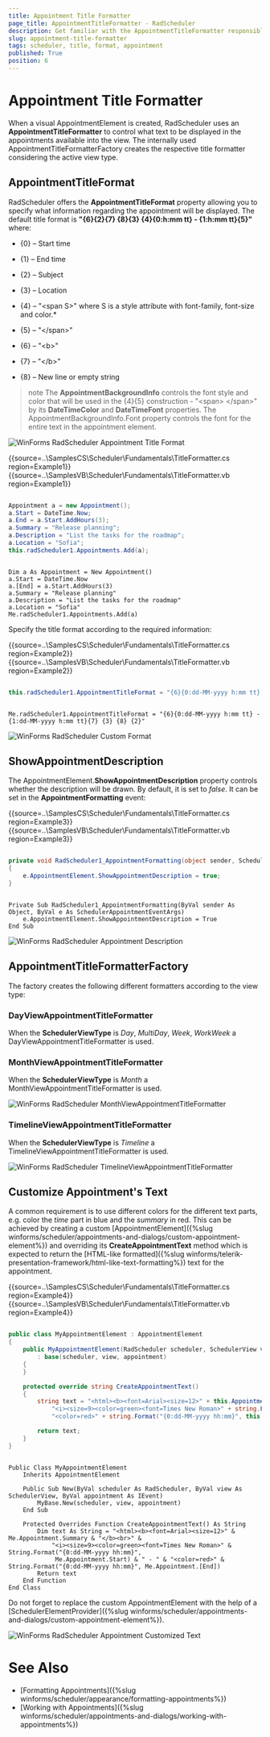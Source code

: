 ```yaml
---
title: Appointment Title Formatter
page_title: AppointmentTitleFormatter - RadScheduler
description: Get familiar with the AppointmentTitleFormatter responsible for the text displayed in the WinForm's Scheduler appointments.
slug: appointment-title-formatter
tags: scheduler, title, format, appointment
published: True
position: 6 
---
```


# Appointment Title Formatter

When a visual AppointmentElement is created, RadScheduler uses an **AppointmentTitleFormatter** to control what text to be displayed in the appointments available into the view. The internally used AppointmentTitleFormatterFactory creates the respective title formatter considering the active view type. 

## AppointmentTitleFormat

RadScheduler offers the **AppointmentTitleFormat** property allowing you to specify what information regarding the appointment will be displayed. The default title format is **"{6}{2}{7} {8}{3} {4}{0:h:mm tt} - {1:h:mm tt}{5}"** where:

* {0} – Start time

* {1} – End time

* {2} – Subject

* {3} – Location

* {4} – "&lt;span S&gt;" where S is a style attribute with font-family, font-size and color.* 

* {5} – "&lt;/span&gt;"

* {6} – "&lt;b&gt;"

* {7} – "&lt;/b&gt;"

* {8} – New line or empty string

>note The **AppointmentBackgroundInfo** controls the font style and color that will be used in the {4}{5} construction - "&lt;span&gt; &lt;/span&gt;" by its **DateTimeColor** and **DateTimeFont** properties.  The AppointmentBackgroundInfo.Font property controls the font for the entire text in the appointment element. 

![WinForms RadScheduler Appointment Title Format](images/appointment-title-formatter001.png)

{{source=..\SamplesCS\Scheduler\Fundamentals\TitleFormatter.cs region=Example1}}
{{source=..\SamplesVB\Scheduler\Fundamentals\TitleFormatter.vb region=Example1}} 

````C#

Appointment a = new Appointment();
a.Start = DateTime.Now;
a.End = a.Start.AddHours(3);
a.Summary = "Release planning";
a.Description = "List the tasks for the roadmap";
a.Location = "Sofia";
this.radScheduler1.Appointments.Add(a);

````
````VB.NET

Dim a As Appointment = New Appointment()
a.Start = DateTime.Now
a.[End] = a.Start.AddHours(3)
a.Summary = "Release planning"
a.Description = "List the tasks for the roadmap"
a.Location = "Sofia"
Me.radScheduler1.Appointments.Add(a)

````

Specify the title format according to the required information:

{{source=..\SamplesCS\Scheduler\Fundamentals\TitleFormatter.cs region=Example2}}
{{source=..\SamplesVB\Scheduler\Fundamentals\TitleFormatter.vb region=Example2}} 

````C#

this.radScheduler1.AppointmentTitleFormat = "{6}{0:dd-MM-yyyy h:mm tt} - {1:dd-MM-yyyy h:mm tt}{7} {3} {8} {2}";

````
````VB.NET

Me.radScheduler1.AppointmentTitleFormat = "{6}{0:dd-MM-yyyy h:mm tt} - {1:dd-MM-yyyy h:mm tt}{7} {3} {8} {2}"

````

![WinForms RadScheduler Custom Format](images/appointment-title-formatter003.png)

## ShowAppointmentDescription

The AppointmentElement.**ShowAppointmentDescription** property controls whether the description will be drawn. By default, it is set to *false*. It can be set in the **AppointmentFormatting** event:

{{source=..\SamplesCS\Scheduler\Fundamentals\TitleFormatter.cs region=Example3}}
{{source=..\SamplesVB\Scheduler\Fundamentals\TitleFormatter.vb region=Example3}} 

````C#

private void RadScheduler1_AppointmentFormatting(object sender, SchedulerAppointmentEventArgs e)
{
    e.AppointmentElement.ShowAppointmentDescription = true;
} 

````
````VB.NET

Private Sub RadScheduler1_AppointmentFormatting(ByVal sender As Object, ByVal e As SchedulerAppointmentEventArgs)
    e.AppointmentElement.ShowAppointmentDescription = True
End Sub

````

![WinForms RadScheduler Appointment Description](images/appointment-title-formatter002.png)

## AppointmentTitleFormatterFactory

The factory creates the following different formatters according to the view type:

### DayViewAppointmentTitleFormatter

When the **SchedulerViewType** is *Day*, *MultiDay*, *Week*, *WorkWeek* a DayViewAppointmentTitleFormatter is used. 

### MonthViewAppointmentTitleFormatter

When the **SchedulerViewType** is *Month* a MonthViewAppointmentTitleFormatter is used. 

![WinForms RadScheduler MonthViewAppointmentTitleFormatter](images/appointment-title-formatter004.png)

### TimelineViewAppointmentTitleFormatter

When the **SchedulerViewType** is *Timeline* a TimelineViewAppointmentTitleFormatter is used. 

![WinForms RadScheduler TimelineViewAppointmentTitleFormatter](images/appointment-title-formatter005.png)

## Customize Appointment's Text

A common requirement is to use different colors for the different text parts, e.g. color the *time* part in blue and the *summary* in red. This can be achieved by creating a custom [AppointmentElement]({%slug winforms/scheduler/appointments-and-dialogs/custom-appointment-element%}) and overriding its **CreateAppointmentText** method which is expected to return the [HTML-like formatted]({%slug winforms/telerik-presentation-framework/html-like-text-formatting%}) text for the appointment.

{{source=..\SamplesCS\Scheduler\Fundamentals\TitleFormatter.cs region=Example4}}
{{source=..\SamplesVB\Scheduler\Fundamentals\TitleFormatter.vb region=Example4}} 

````C#

public class MyAppointmentElement : AppointmentElement
{
    public MyAppointmentElement(RadScheduler scheduler, SchedulerView view, IEvent appointment) 
        : base(scheduler, view, appointment)
    {
    }

    protected override string CreateAppointmentText()
    {
        string text = "<html><b><font=Arial><size=12>" + this.Appointment.Summary + "</b><br>" +
            "<i><size=9><color=green><font=Times New Roman>" + string.Format("{0:dd-MM-yyyy hh:mm}", this.Appointment.Start) + " - " +
            "<color=red>" + string.Format("{0:dd-MM-yyyy hh:mm}", this.Appointment.End);

        return text;
    }
}

````
````VB.NET

Public Class MyAppointmentElement
    Inherits AppointmentElement

    Public Sub New(ByVal scheduler As RadScheduler, ByVal view As SchedulerView, ByVal appointment As IEvent)
        MyBase.New(scheduler, view, appointment)
    End Sub

    Protected Overrides Function CreateAppointmentText() As String
        Dim text As String = "<html><b><font=Arial><size=12>" & Me.Appointment.Summary & "</b><br>" &
            "<i><size=9><color=green><font=Times New Roman>" & String.Format("{0:dd-MM-yyyy hh:mm}",
             Me.Appointment.Start) & " - " & "<color=red>" & String.Format("{0:dd-MM-yyyy hh:mm}", Me.Appointment.[End])
        Return text
    End Function
End Class

````

Do not forget to replace the custom AppointmentElement with the help of a [SchedulerElementProvider]({%slug winforms/scheduler/appointments-and-dialogs/custom-appointment-element%}).

![WinForms RadScheduler Appointment Customized Text](images/appointment-title-formatter006.png)

# See Also

* [Formatting Appointments]({%slug winforms/scheduler/appearance/formatting-appointments%})
* [Working with Appointments]({%slug winforms/scheduler/appointments-and-dialogs/working-with-appointments%}) 
